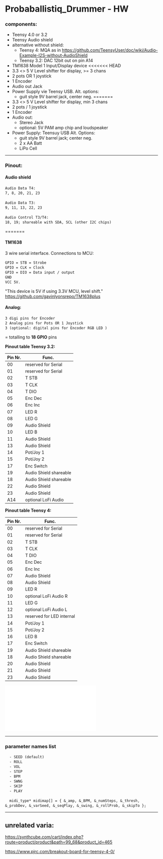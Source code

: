 # Probaballistiq_Drummer - HW

### components:
- Teensy 4.0 or 3.2
- Teensy Audio shield
- alternative without shield: 
	- Teensy 4: MQA as in <https://github.com/TeensyUser/doc/wiki/Audio-Example-I2S-without-AudioShield>
	- Teensy 3.2: DAC 12bit out on pin A14
- TM1638 Model 1 Input/Display device
<<<<<<< HEAD
- 3.3 <> 5 V Level shifter for display, >= 3 chans
- 2 pots OR 1 joystick
- 1 Encoder
- Audio out Jack 
- Power Supply vie Teensy USB. 
Alt. options:
	- guit style 9V barrel jack, center neg.
=======
- 3.3 <> 5 V Level shifter for display, min 3 chans
- 2 pots /  1 joystick
- 1 Encoder
- Audio out:
	- Stereo Jack 
	- optional: 5V PAM amp chip and loudspeaker
- Power Supply: Teensuy USB
  Alt. Options:
	- guit style 9V barrel jack; center neg.
	- 2 x AA Batt
	- LiPo Cell

------------


### Pinout:

#### Audio shield 

	Audio Data T4: 
	7, 8, 20, 21, 23

	Audio Data T3: 
	9, 11, 13, 22, 23

	Audio Control T3/T4: 
	18, 19; shareable with SDA, SCL (other I2C chips)

=======
#### TM1638

 3 wire serial interface.
Connections to MCU:

    GPIO = STB = Strobe
    GPIO = CLK = Clock
    GPIO = DIO = Data input / output
    GND
    VCC 5V.

"This device is 5V if using 3.3V MCU, level shift."
https://github.com/gavinlyonsrepo/TM1638plus


#### Analog:
	3 digi pins for Encoder
	2 Analog pins for Pots OR 1 Joystick
	3 (optional: digital pins for Encoder RGB LED )

= totalling to **18 GPIO** pins


**Pinout table Teensy 3.2:**

Pin Nr. | Func. 
--------|------- 
00		| reserved for Serial
01		| reserved for Serial
02		| T STB 
03		| T CLK 
04		| T DIO 
05		| Enc Dec
06		| Enc Inc
07		| LED R
08		| LED G
09		| Audio Shield
10		| LED B
11		| Audio Shield
13		| Audio Shield
14		| Pot/Joy 1
15		| Pot/Joy 2
17		| Enc Switch
19		| Audio Shield shareable
18		| Audio Shield shareable
22		| Audio Shield
23		| Audio Shield
A14		| optional LoFi Audio

**Pinout table Teensy 4:**

Pin Nr. | Func.  
--------|------- 
00		| reserved for Serial
01		| reserved for Serial
02		| T STB 
03		| T CLK 
04		| T DIO 
05		| Enc Dec
06		| Enc Inc
07		| Audio Shield
08		| Audio Shield
09		| LED R
10		| optional LoFi Audio R
11		| LED G
12		| optional LoFi Audio L
13		| reserved for LED internal
14		| Pot/Joy 1
15		| Pot/Joy 2
16		| LED B
17		| Enc Switch
19		| Audio Shield shareable
18		| Audio Shield shareable
20		| Audio Shield
21		| Audio Shield
23		| Audio Shield

![pinout pdf](Pinout.pdf)

---------

### parameter names list
````
  - SEED (default)
  - ROLL
  - VOL
  - STEP
  - BPM
  - SWNG
  - SKIP
  - PLAY

  midi_type* midimap[] = { &_amp, &_BPM, &_numSteps, &_thresh, &_probDev, &_varSeed, &_seqPlay, &_swing, &_rollProb, &_skipTo };

````

-----------------
## unrelated varia: 

https://synthcube.com/cart/index.php?route=product/product&path=99_68&product_id=465

https://www.pjrc.com/breakout-board-for-teensy-4-0/
